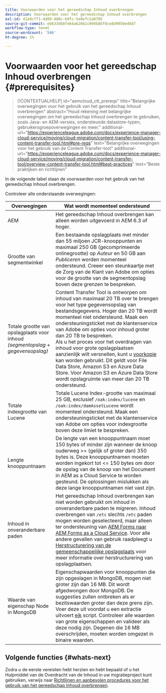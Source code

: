 ```yaml
---
title: Voorwaarden voor het gereedschap Inhoud overbrengen
description: Voorwaarden voor het gereedschap Inhoud overbrengen
exl-id: 41a9cff1-4d89-480c-b9fc-5e8efc2a0705
source-git-commit: eb633db8fe64a62661c094b88f0ce8d9950ed6d7
workflow-type: tm+mt
source-wordcount: '546'
ht-degree: 1%

---
```


# Voorwaarden voor het gereedschap Inhoud overbrengen {#prerequisites}

>[!CONTEXTUALHELP]
>id="aemcloud_ctt_prereqs"
>title="Belangrijke overwegingen voor het gebruik van het gereedschap Inhoud overbrengen"
>abstract="Houd rekening met belangrijke overwegingen om het gereedschap Inhoud overbrengen te gebruiken, zoals Java- en AEM-versies, ondersteunde datastore-typen, gebruikersgroepoverwegingen en meer."
>additional-url="https://experienceleague.adobe.com/docs/experience-manager-cloud-service/moving/cloud-migration/content-transfer-tool/using-content-transfer-tool.html#pre-reqs" text="Belangrijke overwegingen voor het gebruik van de Content Transfer-tool"
>additional-url="https://experienceleague.adobe.com/docs/experience-manager-cloud-service/moving/cloud-migration/content-transfer-tool/overview-content-transfer-tool.html#best-practices" text="Beste praktijken en richtlijnen"

In de volgende tabel staan de voorwaarden voor het gebruik van het gereedschap Inhoud overbrengen.

Controleer alle onderstaande overwegingen:

| Overwegingen | Wat wordt momenteel ondersteund |
|---------------------------------------------------------------------|--------------------------------------------------------------------------------------------------------------------------------------------------------------------------------------------------------------------------------------------------------------------------------------------------------------------------------------------------------------------------------------------------------------------------------------------------------------------------------------------------------------------------------------------------------------------------------------------------------------------------------------------------------------------------------------------------------------------------------------------------------------------|
| AEM | Het gereedschap Inhoud overbrengen kan alleen worden uitgevoerd in AEM 6.3 of hoger. |
| Grootte van segmentwinkel | Een bestaande opslagplaats met minder dan 55 miljoen JCR-knooppunten en maximaal 250 GB (gecomprimeerde onlinegrootte) op *Auteur* en 50 GB aan *Publiceren* worden momenteel ondersteund. Creeer een steunkaartje met de Zorg van de Klant van Adobe om opties voor de grootte van de segmentopslag boven deze grenzen te bespreken. |
| Totale grootte van opslagplaats voor inhoud <br>*(segmentopslag + gegevensopslag)* | Content Transfer Tool is ontworpen om inhoud van maximaal 20 TB over te brengen voor het type gegevensopslag van bestandsgegevens. Hoger dan 20 TB wordt momenteel niet ondersteund. Maak een ondersteuningsticket met de klantenservice van Adobe om opties voor inhoud groter dan 20 TB te bespreken. <br>Als u het proces voor het overdragen van inhoud voor grote opslagplaatsen aanzienlijk wilt versnellen, kunt u [voorkopie](https://experienceleague.adobe.com/docs/experience-manager-cloud-service/moving/cloud-migration/content-transfer-tool/handling-large-content-repositories.html#setting-up-pre-copy-step) kan worden gebruikt. Dit geldt voor File Data Store, Amazon S3 en Azure Data Store. Voor Amazon S3 en Azure Data Store wordt opslagruimte van meer dan 20 TB ondersteund. |
| Totale indexgrootte van Lucene | Totale Lucene Index-grootte van maximaal 25 GB, exclusief `/oak:index/lucene` en `/oak:index/damAssetLucene` wordt momenteel ondersteund. Maak een ondersteuningsticket met de klantenservice van Adobe om opties voor indexgrootte boven deze limiet te bespreken. |
| Lengte knooppuntnaam | De lengte van een knooppuntnaam moet 150 bytes of minder zijn wanneer de knoop ouderweg >= (gelijk of groter dan) 350 bytes is. Deze knooppuntnamen moeten worden ingekort tot &lt;= 150 bytes om door de opslag van de knoop van het Document in AEM as a Cloud Service te worden gesteund. De oplossingen mislukken als deze lange knooppuntnamen niet vast zijn. |
| Inhoud in onveranderbare paden | Het gereedschap Inhoud overbrengen kan niet worden gebruikt om inhoud in onveranderbare paden te migreren. Inhoud overbrengen van `/etc` slechts `/etc` paden mogen worden geselecteerd, maar alleen ter ondersteuning van [AEM Forms naar AEM Forms as a Cloud Service](https://experienceleague.adobe.com/docs/experience-manager-forms-cloud-service/forms/migrate-to-forms-as-a-cloud-service.html#paths-of-various-aem-forms-specific-assets). Voor alle andere gevallen van gebruik raadpleegt u [Herstructurering van de gemeenschappelijke opslagplaats](https://experienceleague.adobe.com/docs/experience-manager-65/deploying/restructuring/all-repository-restructuring-in-aem-6-5.html) voor meer informatie over herstructurering van opslagplaatsen. |
| Waarde van eigenschap Node in MongoDB | Eigenschapwaarden voor knooppunten die zijn opgeslagen in MongoDB, mogen niet groter zijn dan 16 MB. Dit wordt afgedwongen door MongoDB. De suggesties zullen ontbreken als er bezitswaarden groter dan deze grens zijn. Voer deze uit voordat u een extractie uitvoert [eik](https://repo1.maven.org/maven2/org/apache/jackrabbit/oak-run/1.38.0/oak-run-1.38.0.jar) script. Controleer alle waarden van grote eigenschappen en valideer als deze nodig zijn. Degenen die 16 MB overschrijden, moeten worden omgezet in binaire waarden. |

## Volgende functies {#whats-next}

Zodra u de eerste vereisten hebt herzien en hebt bepaald of u het Hulpmiddel van de Overdracht van de Inhoud in uw migratieproject kunt gebruiken, verwijs naar [Richtlijnen en aanbevolen procedures voor het gebruik van het gereedschap Inhoud overbrengen](https://experienceleague.adobe.com/docs/experience-manager-cloud-service/moving/cloud-migration/content-transfer-tool/guidelines-best-practices-content-transfer-tool.html).
